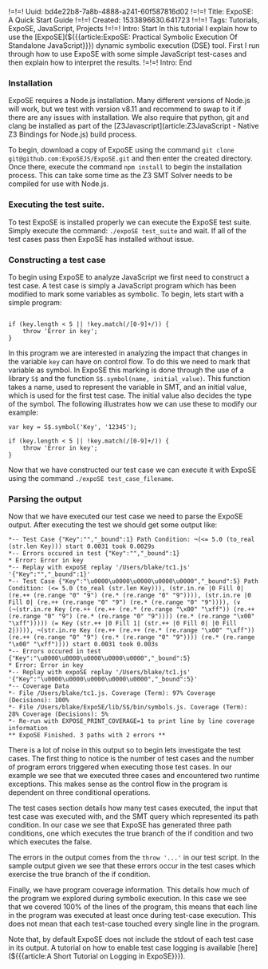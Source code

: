 !=!=! Uuid: bd4e22b8-7a8b-4888-a241-60f587816d02
!=!=! Title: ExpoSE: A Quick Start Guide
!=!=! Created: 1533896630.641723
!=!=! Tags: Tutorials, ExpoSE, JavaScript, Projects
!=!=! Intro: Start
In this tutorial I explain how to use the [ExpoSE](${{{article:ExpoSE: Practical Symbolic Execution Of Standalone JavaScript}}}) dynamic symbolic execution (DSE) tool. First I run through how to use ExpoSE with some simple JavaScript test-cases and then explain how to interpret the results.
!=!=! Intro: End

### Installation

ExpoSE requires a Node.js installation. Many different versions of Node.js will work, but we test with version v8.11 and recommend to swap to it if there are any issues with installation. We also require that python, git and clang be installed as part of the [Z3Javascript](article:Z3JavaScript - Native Z3 Bindings for Node.js) build process.

To begin, download a copy of ExpoSE using the command `git clone git@github.com:ExpoSEJS/ExpoSE.git` and then enter the created directory. Once there, execute the command `npm install` to begin the installation process. This can take some time as the Z3 SMT Solver needs to be compiled for use with Node.js. 

### Executing the test suite.

To test ExpoSE is installed properly we can execute the ExpoSE test suite. Simply execute the command: `./expoSE test_suite` and wait. If all of the test cases pass then ExpoSE has installed without issue.

### Constructing a test case

To begin using ExpoSE to analyze JavaScript we first need to construct a test case. A test case is simply a JavaScript program which has been modified to mark some variables as symbolic. To begin, lets start with a simple program:

```var key = ... //Some user input

if (key.length < 5 || !key.match(/[0-9]+/)) {
    throw 'Error in key';
}
```

In this program we are interested in analyzing the impact that changes in the variable `key` can have on control flow. To do this we need to mark that variable as symbol. In ExpoSE this marking is done through the use of a library `S$` and the function `S$.symbol(name, initial_value)`. This function takes a name, used to represent the variable in SMT, and an initial value, which is used for the first test case. The initial value also decides the type of the symbol. The following illustrates how we can use these to modify our example:

```var S$ = require('S$');
var key = S$.symbol('Key', '12345');

if (key.length < 5 || !key.match(/[0-9]+/)) {
    throw 'Error in key';
}
```

Now that we have constructed our test case we can execute it with ExpoSE using the command `./expoSE test_case_filename`.</p>

### Parsing the output

Now that we have executed our test case we need to parse the ExpoSE output. After executing the test we should get some output like:

```*-- Test Case {"_bound":0,"Key":"12345"} Path Condition: (<= 5.0 (to_real (str.len Key))), (str.in.re |0 Fill 0| (re.++ (re.range "0" "9") (re.* (re.range "0" "9")))), (str.in.re |0 Fill 0| (re.++ (re.range "0" "9") (re.* (re.range "0" "9")))), (∨ (¬(str.in.re Key (re.++ (re.++ (re.* (re.range "\x00" "\xff")) (re.++ (re.range "0" "9") (re.* (re.range "0" "9")))) (re.* (re.range "\x00" "\xff"))))) (= Key (str.++ |0 Fill 1| (str.++ |0 Fill 0| |0 Fill 2|)))), (str.in.re Key (re.++ (re.++ (re.* (re.range "\x00" "\xff")) (re.++ (re.range "0" "9") (re.* (re.range "0" "9")))) (re.* (re.range "\x00" "\xff")))) start 0 took 0.0031s
*-- Test Case {"Key":"","_bound":1} Path Condition: ¬(<= 5.0 (to_real (str.len Key))) start 0.0031 took 0.0029s
*-- Errors occured in test {"Key":"","_bound":1}
* Error: Error in key
*-- Replay with expoSE replay '/Users/blake/tc1.js' '{"Key":"","_bound":1}'
*-- Test Case {"Key":"\u0000\u0000\u0000\u0000\u0000","_bound":5} Path Condition: (<= 5.0 (to_real (str.len Key))), (str.in.re |0 Fill 0| (re.++ (re.range "0" "9") (re.* (re.range "0" "9")))), (str.in.re |0 Fill 0| (re.++ (re.range "0" "9") (re.* (re.range "0" "9")))), (∨ (¬(str.in.re Key (re.++ (re.++ (re.* (re.range "\x00" "\xff")) (re.++ (re.range "0" "9") (re.* (re.range "0" "9")))) (re.* (re.range "\x00" "\xff"))))) (= Key (str.++ |0 Fill 1| (str.++ |0 Fill 0| |0 Fill 2|)))), ¬(str.in.re Key (re.++ (re.++ (re.* (re.range "\x00" "\xff")) (re.++ (re.range "0" "9") (re.* (re.range "0" "9")))) (re.* (re.range "\x00" "\xff")))) start 0.0031 took 0.003s
*-- Errors occured in test {"Key":"\u0000\u0000\u0000\u0000\u0000","_bound":5}
* Error: Error in key
*-- Replay with expoSE replay '/Users/blake/tc1.js' '{"Key":"\u0000\u0000\u0000\u0000\u0000","_bound":5}'
*-- Coverage Data
*- File /Users/blake/tc1.js. Coverage (Term): 97% Coverage (Decisions): 100%
*- File /Users/blake/ExpoSE/lib/S$/bin/symbols.js. Coverage (Term): 28% Coverage (Decisions): 5%
*- Re-run with EXPOSE_PRINT_COVERAGE=1 to print line by line coverage information
** ExpoSE Finished. 3 paths with 2 errors **
```

There is a lot of noise in this output so to begin lets investigate the test cases. The first thing to notice is the number of test cases and the number of program errors triggered when executing those test cases. In our example we see that we executed three cases and encountered two runtime exceptions. This makes sense as the control flow in the program is dependent on three conditional operations.

The test cases section details how many test cases executed, the input that test case was executed with, and the SMT query which represented its path condition. In our case we see that ExpoSE has generated three path conditions, one which executes the true branch of the if condition and two which executes the false.

The errors in the output comes from the `throw '...'` in our test script. In the sample output given we see that these errors occur in the test cases which exercise the true branch of the if condition.

Finally, we have program coverage information. This details how much of the program we explored during symbolic execution. In this case we see that we covered 100% of the lines of the program, this means that each line in the program was executed at least once during test-case execution. This does not mean that each test-case touched every single line in the program.

Note that, by default ExpoSE does not include the stdout of each test case in its output. A tutorial on how to enable test case logging is available [here](${{{article:A Short Tutorial on Logging in ExpoSE}}}).
